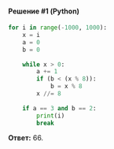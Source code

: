 #### Решение #1 (Python)
```python
for i in range(-1000, 1000):
	x = i
	a = 0
	b = 0
	
	while x > 0:
		a += 1
		if (b < (x % 8)):
			b = x % 8
		x //= 8
	
	if a == 3 and b == 2:
		print(i)
		break
```

**Ответ:** 66.
